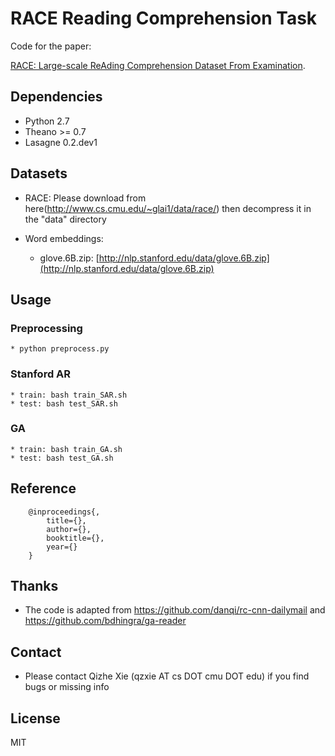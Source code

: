 # RACE Reading Comprehension Task

Code for the paper:

[RACE: Large-scale ReAding Comprehension Dataset From Examination]().

## Dependencies
* Python 2.7
* Theano >= 0.7
* Lasagne 0.2.dev1

## Datasets
* RACE:
    Please download from here(http://www.cs.cmu.edu/~glai1/data/race/) then decompress it in the "data" directory

* Word embeddings:
    * glove.6B.zip: [http://nlp.stanford.edu/data/glove.6B.zip](http://nlp.stanford.edu/data/glove.6B.zip)

## Usage
### Preprocessing
    * python preprocess.py

### Stanford AR
    * train: bash train_SAR.sh
    * test: bash test_SAR.sh

### GA
    * train: bash train_GA.sh
    * test: bash test_GA.sh

## Reference
```
    @inproceedings{,
        title={},
        author={},
        booktitle={},
        year={}
    }
```

## Thanks
* The code is adapted from https://github.com/danqi/rc-cnn-dailymail and https://github.com/bdhingra/ga-reader

## Contact
* Please contact Qizhe Xie (qzxie AT cs DOT cmu DOT edu) if you find bugs or missing info

## License
MIT
